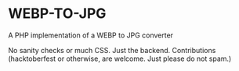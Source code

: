 # WEBP-TO-JPG
A PHP implementation of a WEBP to JPG converter

No sanity checks or much CSS. Just the backend. Contributions (hacktoberfest or otherwise, are welcome. Just please do not spam.)
